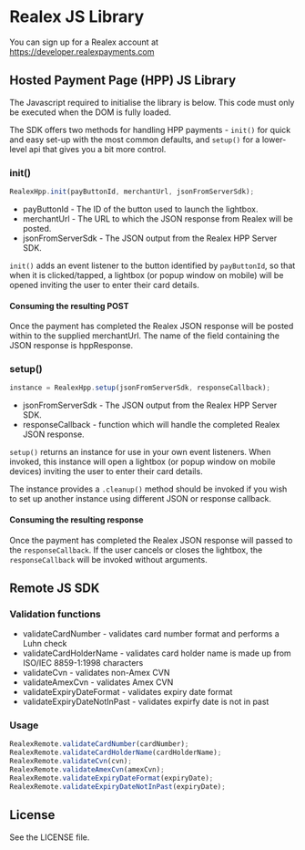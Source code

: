 # Realex JS Library
You can sign up for a Realex account at https://developer.realexpayments.com

## Hosted Payment Page (HPP) JS Library

The Javascript required to initialise the library is below. This code must only be executed when the DOM is fully loaded.

The SDK offers two methods for handling HPP payments - `init()` for quick and easy set-up with the most common defaults, and `setup()` for a lower-level api that gives you a bit more control.

### init()

```javascript
RealexHpp.init(payButtonId, merchantUrl, jsonFromServerSdk);
```
* payButtonId - The ID of the button used to launch the lightbox.
* merchantUrl - The URL to which the JSON response from Realex will be posted.
* jsonFromServerSdk - The JSON output from the Realex HPP Server SDK.

`init()` adds an event listener to the button identified by `payButtonId`, so that when it is clicked/tapped, a lightbox (or popup window on mobile) will be opened inviting the user to enter their card details.

#### Consuming the resulting POST
Once the payment has completed the Realex JSON response will be posted within to the supplied merchantUrl. The name of the field containing the JSON response is hppResponse.

### setup()

```javascript
instance = RealexHpp.setup(jsonFromServerSdk, responseCallback);
```
* jsonFromServerSdk - The JSON output from the Realex HPP Server SDK.
* responseCallback - function which will handle the completed Realex JSON response.

`setup()` returns an instance for use in your own event listeners. When invoked, this instance will open a lightbox (or popup window on mobile devices) inviting the user to enter their card details.

The instance provides a `.cleanup()` method should be invoked if you wish to set up another instance using different JSON or response callback.

#### Consuming the resulting response
Once the payment has completed the Realex JSON response will passed to the `responseCallback`. If the user cancels or closes the lightbox, the `responseCallback` will be invoked without arguments.

## Remote JS SDK

### Validation functions
* validateCardNumber - validates card number format and performs a Luhn check
* validateCardHolderName - validates card holder name is made up from ISO/IEC 8859-1:1998 characters
* validateCvn - validates non-Amex CVN
* validateAmexCvn - validates Amex CVN
* validateExpiryDateFormat - validates expiry date format
* validateExpiryDateNotInPast - validates expirfy date is not in past

### Usage
```javascript
RealexRemote.validateCardNumber(cardNumber);
RealexRemote.validateCardHolderName(cardHolderName);
RealexRemote.validateCvn(cvn);
RealexRemote.validateAmexCvn(amexCvn);
RealexRemote.validateExpiryDateFormat(expiryDate);
RealexRemote.validateExpiryDateNotInPast(expiryDate);
```

## License
See the LICENSE file.
